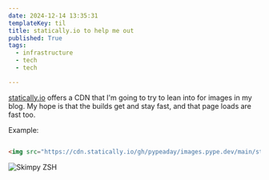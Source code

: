 ```yaml
---
date: 2024-12-14 13:35:31
templateKey: til
title: statically.io to help me out
published: True
tags:
  - infrastructure
  - tech
  - tech

---
```


[statically.io](https://statically.io) offers a CDN that I'm going to try to lean into for images in my blog. My hope is that the builds get and stay fast, and that page loads are fast too.

Example:

```html

<img src="https://cdn.statically.io/gh/pypeaday/images.pype.dev/main/static/skimpy-zsh.png" alt="Skimpy ZSH" title="A fancy shell" />
```

<img src="https://cdn.statically.io/gh/pypeaday/images.pype.dev/main/static/skimpy-zsh.png" alt="Skimpy ZSH" title="A fancy shell" />
